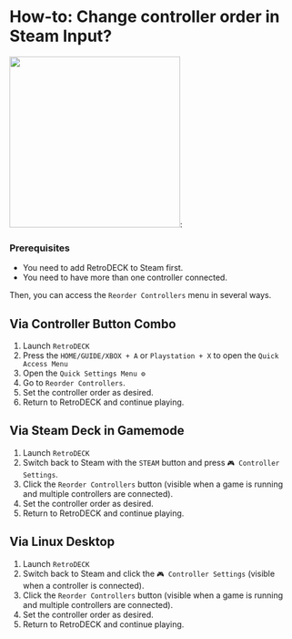 # How-to: Change controller order in Steam Input?

<img src="../../wiki_images/steam/steam-controller-order.png" width="300">:

### Prerequisites

- You need to add RetroDECK to Steam first.
- You need to have more than one controller connected.

Then, you can access the `Reorder Controllers` menu in several ways.

## Via Controller Button Combo

1. Launch `RetroDECK`
2. Press the `HOME/GUIDE/XBOX + A` or `Playstation + X` to open the `Quick Access Menu`
3. Open the `Quick Settings Menu ⚙️`
4. Go to `Reorder Controllers`.
5. Set the controller order as desired.
6. Return to RetroDECK and continue playing.

## Via Steam Deck in Gamemode

1. Launch `RetroDECK`
2. Switch back to Steam with the `STEAM` button and press `🎮 Controller Settings`.
4. Click the `Reorder Controllers` button (visible when a game is running and multiple controllers are connected).
5. Set the controller order as desired.
6. Return to RetroDECK and continue playing.

## Via Linux Desktop 

1. Launch `RetroDECK`
2. Switch back to Steam and click the `🎮 Controller Settings` (visible when a controller is connected).
3. Click the `Reorder Controllers` button (visible when a game is running and multiple controllers are connected).
5. Set the controller order as desired.
6. Return to RetroDECK and continue playing.
